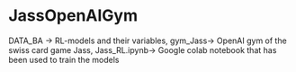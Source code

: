 # JassOpenAIGym
DATA_BA -> RL-models and their variables, 
gym_Jass-> OpenAI gym of the swiss card game Jass, 
Jass_RL.ipynb-> Google colab notebook that has been used to train the models
